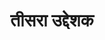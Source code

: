 ---
title: तीसरा उद्देशक

type: lesson

order:
  aagam:
    position: 1
    depth: 1
  book:
    position: 1
    depth: 2
  chapter:
    position: 1
    depth: 3
  lesson: 
    position: 3
    depth: 4

parent: 
  type: chapter

children: 
  type: sutra
  count: 7

---